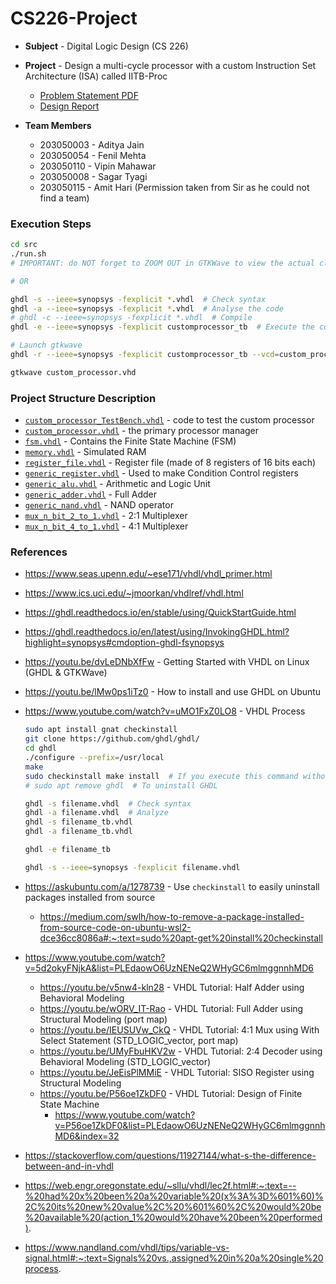 # CS226-Project

- **Subject** - Digital Logic Design (CS 226)

- **Project** - Design a multi-cycle processor with a custom Instruction Set Architecture (ISA) called IITB-Proc
    - [Problem Statement PDF](./Project-Multicycle-RISC-IITB.pdf)
    - [Design Report](./Design%20Report.pdf)

- **Team Members**
    - 203050003 - Aditya Jain
    - 203050054 - Fenil Mehta
    - 203050110 - Vipin Mahawar
    - 203050008 - Sagar Tyagi
    - 203050115 - Amit Hari (Permission taken from Sir as he could not find a team)


### Execution Steps

```sh
cd src
./run.sh
# IMPORTANT: do NOT forget to ZOOM OUT in GTKWave to view the actual clock waves and the working

# OR

ghdl -s --ieee=synopsys -fexplicit *.vhdl  # Check syntax
ghdl -a --ieee=synopsys -fexplicit *.vhdl  # Analyse the code
# ghdl -c --ieee=synopsys -fexplicit *.vhdl  # Compile
ghdl -e --ieee=synopsys -fexplicit customprocessor_tb  # Execute the code

# Launch gtkwave
ghdl -r --ieee=synopsys -fexplicit customprocessor_tb --vcd=custom_processor.vhd

gtkwave custom_processor.vhd
```


### Project Structure Description
- [`custom_processor_TestBench.vhdl`](./src/custom_processor_TestBench.vhdl) - code to test the custom processor
- [`custom_processor.vhdl`](./src/custom_processor.vhdl) - the primary processor manager
- [`fsm.vhdl`](./src/fsm.vhdl) - Contains the Finite State Machine (FSM)
- [`memory.vhdl`](./src/memory.vhdl) - Simulated RAM
- [`register_file.vhdl`](./src/register_file.vhdl) - Register file (made of 8 registers of 16 bits each)
- [`generic_register.vhdl`](./src/generic_register.vhdl) - Used to make Condition Control registers
- [`generic_alu.vhdl`](./src/generic_alu.vhdl) - Arithmetic and Logic Unit
- [`generic_adder.vhdl`](./src/generic_adder.vhdl) - Full Adder
- [`generic_nand.vhdl`](./src/generic_nand.vhdl) - NAND operator
- [`mux_n_bit_2_to_1.vhdl`](./src/mux_n_bit_2_to_1.vhdl) - 2:1 Multiplexer
- [`mux_n_bit_4_to_1.vhdl`](./src/mux_n_bit_4_to_1.vhdl) - 4:1 Multiplexer


### References

- https://www.seas.upenn.edu/~ese171/vhdl/vhdl_primer.html
- https://www.ics.uci.edu/~jmoorkan/vhdlref/vhdl.html
- https://ghdl.readthedocs.io/en/stable/using/QuickStartGuide.html
- https://ghdl.readthedocs.io/en/latest/using/InvokingGHDL.html?highlight=synopsys#cmdoption-ghdl-fsynopsys
- https://youtu.be/dvLeDNbXfFw - Getting Started with VHDL on Linux (GHDL & GTKWave)
- https://youtu.be/lMw0ps1iTz0 - How to install and use GHDL on Ubuntu
- https://www.youtube.com/watch?v=uMO1FxZ0LO8 - VHDL Process

    ```sh
    sudo apt install gnat checkinstall
    git clone https://github.com/ghdl/ghdl/
    cd ghdl
    ./configure --prefix=/usr/local
    make
    sudo checkinstall make install  # If you execute this command without "--install=no" flag, it will automatically create deb package and install it on your system.
    # sudo apt remove ghdl  # To uninstall GHDL

    ghdl -s filename.vhdl  # Check syntax
    ghdl -a filename.vhdl  # Analyze
    ghdl -s filename_tb.vhdl
    ghdl -a filename_tb.vhdl

    ghdl -e filename_tb

    ghdl -s --ieee=synopsys -fexplicit filename.vhdl
    ```

- https://askubuntu.com/a/1278739 - Use `checkinstall` to easily uninstall packages installed from source
    - https://medium.com/swlh/how-to-remove-a-package-installed-from-source-code-on-ubuntu-wsl2-dce36cc8086a#:~:text=sudo%20apt-get%20install%20checkinstall
- https://www.youtube.com/watch?v=5d2okyFNjkA&list=PLEdaowO6UzNENeQ2WHyGC6mlmggnnhMD6
    - https://youtu.be/v5nw4-kln28 - VHDL Tutorial: Half Adder using Behavioral Modeling
    - https://youtu.be/wORV_IT-Rao - VHDL Tutorial: Full Adder using Structural Modeling (port map)
    - https://youtu.be/IEUSUVw_CkQ - VHDL Tutorial: 4:1 Mux using With Select Statement (STD_LOGIC_vector, port map)
    - https://youtu.be/UMyFbuHKV2w - VHDL Tutorial: 2:4 Decoder using Behavioral Modeling (STD_LOGIC_vector)
    - https://youtu.be/JeEisPlMMiE - VHDL Tutorial: SISO Register using Structural Modeling
    - https://youtu.be/P56oe1ZkDF0 - VHDL Tutorial: Design of Finite State Machine
        - https://www.youtube.com/watch?v=P56oe1ZkDF0&list=PLEdaowO6UzNENeQ2WHyGC6mlmggnnhMD6&index=32
- https://stackoverflow.com/questions/11927144/what-s-the-difference-between-and-in-vhdl
- https://web.engr.oregonstate.edu/~sllu/vhdl/lec2f.html#:~:text=--%20had%20x%20been%20a%20variable%20(x%3A%3D%601%60)%2C%20its%20new%20value%2C%20%601%60%2C%20would%20be%20available%20(action_1%20would%20have%20been%20performed).
- https://www.nandland.com/vhdl/tips/variable-vs-signal.html#:~:text=Signals%20vs.,assigned%20in%20a%20single%20process.
